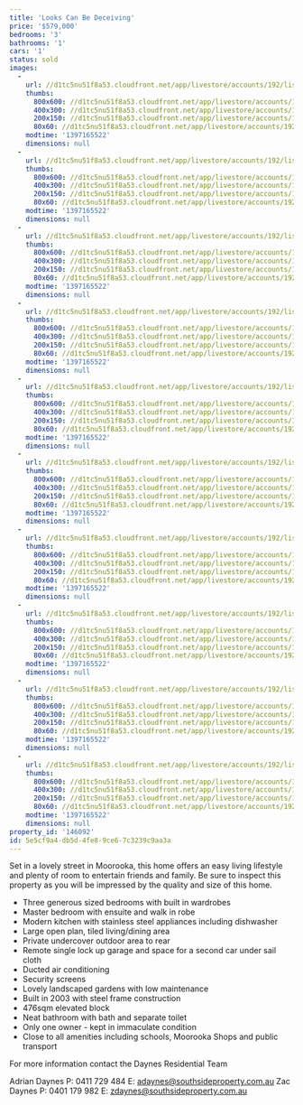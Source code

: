 ```yaml
---
title: 'Looks Can Be Deceiving'
price: '$579,000'
bedrooms: '3'
bathrooms: '1'
cars: '1'
status: sold
images:
  -
    url: //d1tc5nu51f8a53.cloudfront.net/app/livestore/accounts/192/listings/98179/images/1184581-1_96553526_20140411032411.jpg
    thumbs:
      800x600: //d1tc5nu51f8a53.cloudfront.net/app/livestore/accounts/192/listings/98179/images/1184581-1_96553526_20140411032411_800x600.jpg
      400x300: //d1tc5nu51f8a53.cloudfront.net/app/livestore/accounts/192/listings/98179/images/1184581-1_96553526_20140411032411_400x300.jpg
      200x150: //d1tc5nu51f8a53.cloudfront.net/app/livestore/accounts/192/listings/98179/images/1184581-1_96553526_20140411032411_200x150.jpg
      80x60: //d1tc5nu51f8a53.cloudfront.net/app/livestore/accounts/192/listings/98179/images/1184581-1_96553526_20140411032411_80x60.jpg
    modtime: '1397165522'
    dimensions: null
  -
    url: //d1tc5nu51f8a53.cloudfront.net/app/livestore/accounts/192/listings/98179/images/1184581-2_1397412736_20140411032413.jpg
    thumbs:
      800x600: //d1tc5nu51f8a53.cloudfront.net/app/livestore/accounts/192/listings/98179/images/1184581-2_1397412736_20140411032413_800x600.jpg
      400x300: //d1tc5nu51f8a53.cloudfront.net/app/livestore/accounts/192/listings/98179/images/1184581-2_1397412736_20140411032413_400x300.jpg
      200x150: //d1tc5nu51f8a53.cloudfront.net/app/livestore/accounts/192/listings/98179/images/1184581-2_1397412736_20140411032413_200x150.jpg
      80x60: //d1tc5nu51f8a53.cloudfront.net/app/livestore/accounts/192/listings/98179/images/1184581-2_1397412736_20140411032413_80x60.jpg
    modtime: '1397165522'
    dimensions: null
  -
    url: //d1tc5nu51f8a53.cloudfront.net/app/livestore/accounts/192/listings/98179/images/1184581-3_7917571999_20140411032413.jpg
    thumbs:
      800x600: //d1tc5nu51f8a53.cloudfront.net/app/livestore/accounts/192/listings/98179/images/1184581-3_7917571999_20140411032413_800x600.jpg
      400x300: //d1tc5nu51f8a53.cloudfront.net/app/livestore/accounts/192/listings/98179/images/1184581-3_7917571999_20140411032413_400x300.jpg
      200x150: //d1tc5nu51f8a53.cloudfront.net/app/livestore/accounts/192/listings/98179/images/1184581-3_7917571999_20140411032413_200x150.jpg
      80x60: //d1tc5nu51f8a53.cloudfront.net/app/livestore/accounts/192/listings/98179/images/1184581-3_7917571999_20140411032413_80x60.jpg
    modtime: '1397165522'
    dimensions: null
  -
    url: //d1tc5nu51f8a53.cloudfront.net/app/livestore/accounts/192/listings/98179/images/1184581-4_7762966110_20140411032413.jpg
    thumbs:
      800x600: //d1tc5nu51f8a53.cloudfront.net/app/livestore/accounts/192/listings/98179/images/1184581-4_7762966110_20140411032413_800x600.jpg
      400x300: //d1tc5nu51f8a53.cloudfront.net/app/livestore/accounts/192/listings/98179/images/1184581-4_7762966110_20140411032413_400x300.jpg
      200x150: //d1tc5nu51f8a53.cloudfront.net/app/livestore/accounts/192/listings/98179/images/1184581-4_7762966110_20140411032413_200x150.jpg
      80x60: //d1tc5nu51f8a53.cloudfront.net/app/livestore/accounts/192/listings/98179/images/1184581-4_7762966110_20140411032413_80x60.jpg
    modtime: '1397165522'
    dimensions: null
  -
    url: //d1tc5nu51f8a53.cloudfront.net/app/livestore/accounts/192/listings/98179/images/1184581-5_2621392607_20140411032412.jpg
    thumbs:
      800x600: //d1tc5nu51f8a53.cloudfront.net/app/livestore/accounts/192/listings/98179/images/1184581-5_2621392607_20140411032412_800x600.jpg
      400x300: //d1tc5nu51f8a53.cloudfront.net/app/livestore/accounts/192/listings/98179/images/1184581-5_2621392607_20140411032412_400x300.jpg
      200x150: //d1tc5nu51f8a53.cloudfront.net/app/livestore/accounts/192/listings/98179/images/1184581-5_2621392607_20140411032412_200x150.jpg
      80x60: //d1tc5nu51f8a53.cloudfront.net/app/livestore/accounts/192/listings/98179/images/1184581-5_2621392607_20140411032412_80x60.jpg
    modtime: '1397165522'
    dimensions: null
  -
    url: //d1tc5nu51f8a53.cloudfront.net/app/livestore/accounts/192/listings/98179/images/1184581-6_128223677_20140411032417.jpg
    thumbs:
      800x600: //d1tc5nu51f8a53.cloudfront.net/app/livestore/accounts/192/listings/98179/images/1184581-6_128223677_20140411032417_800x600.jpg
      400x300: //d1tc5nu51f8a53.cloudfront.net/app/livestore/accounts/192/listings/98179/images/1184581-6_128223677_20140411032417_400x300.jpg
      200x150: //d1tc5nu51f8a53.cloudfront.net/app/livestore/accounts/192/listings/98179/images/1184581-6_128223677_20140411032417_200x150.jpg
      80x60: //d1tc5nu51f8a53.cloudfront.net/app/livestore/accounts/192/listings/98179/images/1184581-6_128223677_20140411032417_80x60.jpg
    modtime: '1397165522'
    dimensions: null
  -
    url: //d1tc5nu51f8a53.cloudfront.net/app/livestore/accounts/192/listings/98179/images/1184581-7_4537747051_20140411032417.jpg
    thumbs:
      800x600: //d1tc5nu51f8a53.cloudfront.net/app/livestore/accounts/192/listings/98179/images/1184581-7_4537747051_20140411032417_800x600.jpg
      400x300: //d1tc5nu51f8a53.cloudfront.net/app/livestore/accounts/192/listings/98179/images/1184581-7_4537747051_20140411032417_400x300.jpg
      200x150: //d1tc5nu51f8a53.cloudfront.net/app/livestore/accounts/192/listings/98179/images/1184581-7_4537747051_20140411032417_200x150.jpg
      80x60: //d1tc5nu51f8a53.cloudfront.net/app/livestore/accounts/192/listings/98179/images/1184581-7_4537747051_20140411032417_80x60.jpg
    modtime: '1397165522'
    dimensions: null
  -
    url: //d1tc5nu51f8a53.cloudfront.net/app/livestore/accounts/192/listings/98179/images/1184581-8_776453209_20140411032419.jpg
    thumbs:
      800x600: //d1tc5nu51f8a53.cloudfront.net/app/livestore/accounts/192/listings/98179/images/1184581-8_776453209_20140411032419_800x600.jpg
      400x300: //d1tc5nu51f8a53.cloudfront.net/app/livestore/accounts/192/listings/98179/images/1184581-8_776453209_20140411032419_400x300.jpg
      200x150: //d1tc5nu51f8a53.cloudfront.net/app/livestore/accounts/192/listings/98179/images/1184581-8_776453209_20140411032419_200x150.jpg
      80x60: //d1tc5nu51f8a53.cloudfront.net/app/livestore/accounts/192/listings/98179/images/1184581-8_776453209_20140411032419_80x60.jpg
    modtime: '1397165522'
    dimensions: null
  -
    url: //d1tc5nu51f8a53.cloudfront.net/app/livestore/accounts/192/listings/98179/images/1184581-9_5207427777_20140411032418.jpg
    thumbs:
      800x600: //d1tc5nu51f8a53.cloudfront.net/app/livestore/accounts/192/listings/98179/images/1184581-9_5207427777_20140411032418_800x600.jpg
      400x300: //d1tc5nu51f8a53.cloudfront.net/app/livestore/accounts/192/listings/98179/images/1184581-9_5207427777_20140411032418_400x300.jpg
      200x150: //d1tc5nu51f8a53.cloudfront.net/app/livestore/accounts/192/listings/98179/images/1184581-9_5207427777_20140411032418_200x150.jpg
      80x60: //d1tc5nu51f8a53.cloudfront.net/app/livestore/accounts/192/listings/98179/images/1184581-9_5207427777_20140411032418_80x60.jpg
    modtime: '1397165522'
    dimensions: null
  -
    url: //d1tc5nu51f8a53.cloudfront.net/app/livestore/accounts/192/listings/98179/images/1184581-10_7697727704_20140411032417.jpg
    thumbs:
      800x600: //d1tc5nu51f8a53.cloudfront.net/app/livestore/accounts/192/listings/98179/images/1184581-10_7697727704_20140411032417_800x600.jpg
      400x300: //d1tc5nu51f8a53.cloudfront.net/app/livestore/accounts/192/listings/98179/images/1184581-10_7697727704_20140411032417_400x300.jpg
      200x150: //d1tc5nu51f8a53.cloudfront.net/app/livestore/accounts/192/listings/98179/images/1184581-10_7697727704_20140411032417_200x150.jpg
      80x60: //d1tc5nu51f8a53.cloudfront.net/app/livestore/accounts/192/listings/98179/images/1184581-10_7697727704_20140411032417_80x60.jpg
    modtime: '1397165522'
    dimensions: null
property_id: '146092'
id: 5e5cf9a4-db5d-4fe8-9ce6-7c3239c9aa3a
---
```

Set in a lovely street in Moorooka, this home offers an easy living lifestyle and plenty of room to entertain friends and family. Be sure to inspect this property as you will be impressed by the quality and size of this home.

* Three generous sized bedrooms with built in wardrobes
* Master bedroom with ensuite and walk in robe
* Modern kitchen with stainless steel appliances including dishwasher
* Large open plan, tiled living/dining area
* Private undercover outdoor area to rear
* Remote single lock up garage and space for a second car under sail cloth
* Ducted air conditioning
* Security screens
* Lovely landscaped gardens with low maintenance
* Built in 2003 with steel frame construction
* 476sqm elevated block
* Neat bathroom with bath and separate toilet
* Only one owner - kept in immaculate condition
* Close to all amenities including schools, Moorooka Shops and public transport

For more information contact the Daynes Residential Team

Adrian Daynes
P: 0411 729 484
E: adaynes@southsideproperty.com.au
Zac Daynes
P: 0401 179 982
E: zdaynes@southsideproperty.com.au